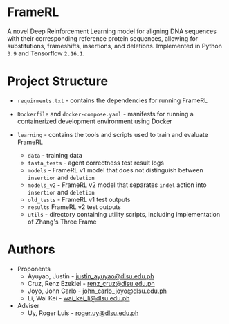 # FrameRL

A novel Deep Reinforcement Learning model for aligning DNA sequences with their corresponding reference protein sequences, allowing for substitutions, frameshifts, insertions, and deletions. Implemented in Python `3.9` and Tensorflow `2.16.1`.

# Project Structure

- `requirments.txt` - contains the dependencies for running FrameRL
- `Dockerfile` and `docker-compose.yaml` - manifests for running a containerized development environment using Docker
- `learning` - contains the tools and scripts used to train and evaluate FrameRL

  - `data` - training data
  - `fasta_tests` - agent correctness test result logs
  - `models` - FrameRL v1 model that does not distinguish between `insertion` and `deletion`
  - `models_v2` - FrameRL v2 model that separates `indel` action into `insertion` and `deletion`
  - `old_tests` - FrameRL v1 test outputs
  - `results` FrameRL v2 test outputs
  - `utils` - directory containing utility scripts, including implementation of Zhang's Three Frame

# Authors

- Proponents
  - Ayuyao, Justin - justin_ayuyao@dlsu.edu.ph
  - Cruz, Renz Ezekiel - renz_cruz@dlsu.edu.ph
  - Joyo, John Carlo - john_carlo_joyo@dlsu.edu.ph
  - Li, Wai Kei - wai_kei_li@dlsu.edu.ph
- Adviser
  - Uy, Roger Luis - roger.uy@dlsu.edu.ph
